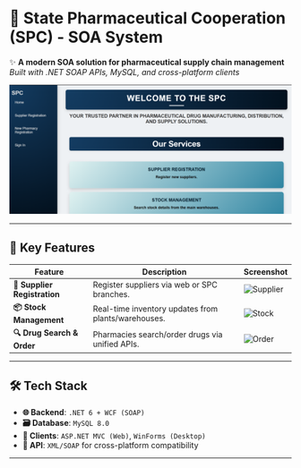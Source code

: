 # 💊 State Pharmaceutical Cooperation (SPC) - SOA System  

✨ **A modern SOA solution for pharmaceutical supply chain management**  
*Built with .NET SOAP APIs, MySQL, and cross-platform clients*  

![System Overview](Screenshots_application/home.png)  

---

## 🚀 **Key Features**  

| Feature                | Description                                                                 | Screenshot                          |
|------------------------|-----------------------------------------------------------------------------|-------------------------------------|
| **🔧 Supplier Registration** | Register suppliers via web or SPC branches.                                 | ![Supplier](screenshots/supplier.png) |
| **📦 Stock Management**     | Real-time inventory updates from plants/warehouses.                         | ![Stock](screenshots/stock.png)      |
| **🔍 Drug Search & Order**  | Pharmacies search/order drugs via unified APIs.                             | ![Order](screenshots/order.png)      |

---

## 🛠 **Tech Stack**  

- **🌐 Backend**: `.NET 6 + WCF (SOAP)`  
- **🗃 Database**: `MySQL 8.0`  
- **📱 Clients**: `ASP.NET MVC (Web)`, `WinForms (Desktop)`  
- **📡 API**: `XML/SOAP` for cross-platform compatibility  

---

